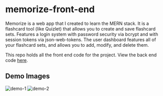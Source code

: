 # memorize-front-end

Memorize is a web app that I created to learn the MERN stack. It is a flashcard tool (like Quizlet) that allows you to create and save flashcard sets. Features a login system with password security via bcrypt and with session tokens via json-web-tokens. The user dashboard features all of your flashcard sets, and allows you to add, modify, and delete them.

This repo holds all the front end code for the project. View the back end code [here](https://github.com/vmankala/memorize-back-end).

## Demo Images
![demo-1](https://user-images.githubusercontent.com/37197919/90800411-8079ef00-e2c9-11ea-9912-a81f315107a9.png)
![demo-2](https://user-images.githubusercontent.com/37197919/90800476-97b8dc80-e2c9-11ea-848e-077013cb03b4.png)
